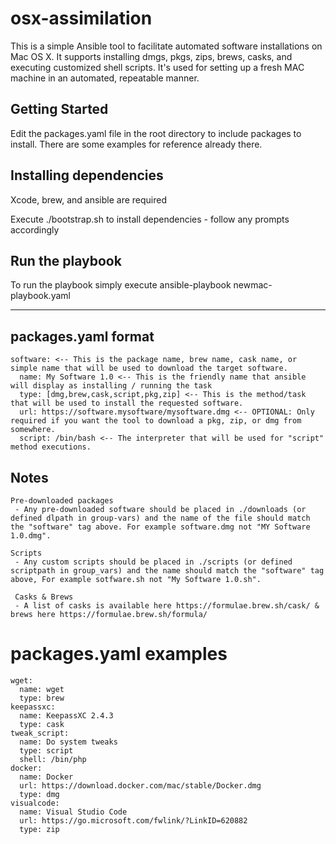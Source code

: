 # osx-assimilation
This is a simple Ansible tool to facilitate automated software installations on Mac OS X. It supports installing dmgs, pkgs, zips, brews, casks, and executing customized shell scripts. It's used for setting up a fresh MAC machine in an automated, repeatable manner.

## Getting Started
Edit the packages.yaml file in the root directory to include packages to install. There are some examples for reference already there. 

## Installing dependencies
Xcode, brew, and ansible are required

Execute ./bootstrap.sh to install dependencies - follow any prompts accordingly

## Run the playbook
To run the playbook simply execute ansible-playbook newmac-playbook.yaml

-------------------------------------------------------------------------
## packages.yaml format
```
software: <-- This is the package name, brew name, cask name, or simple name that will be used to download the target software.
  name: My Software 1.0 <-- This is the friendly name that ansible will display as installing / running the task
  type: [dmg,brew,cask,script,pkg,zip] <-- This is the method/task that will be used to install the requested software.
  url: https://software.mysoftware/mysoftware.dmg <-- OPTIONAL: Only required if you want the tool to download a pkg, zip, or dmg from somewhere.
  script: /bin/bash <-- The interpreter that will be used for "script" method executions. 
```

## Notes 
```
Pre-downloaded packages
 - Any pre-downloaded software should be placed in ./downloads (or defined dlpath in group-vars) and the name of the file should match the "software" tag above. For example software.dmg not "MY Software 1.0.dmg".

Scripts
 - Any custom scripts should be placed in ./scripts (or defined scriptpath in group_vars) and the name should match the "software" tag above, For example sotfware.sh not "My Software 1.0.sh".

 Casks & Brews
 - A list of casks is available here https://formulae.brew.sh/cask/ & brews here https://formulae.brew.sh/formula/
 ```

# packages.yaml examples
```
wget:
  name: wget
  type: brew
keepassxc:
  name: KeepassXC 2.4.3
  type: cask
tweak_script:
  name: Do system tweaks
  type: script
  shell: /bin/php
docker:
  name: Docker
  url: https://download.docker.com/mac/stable/Docker.dmg
  type: dmg
visualcode: 
  name: Visual Studio Code
  url: https://go.microsoft.com/fwlink/?LinkID=620882
  type: zip
```
